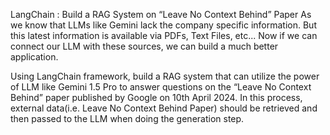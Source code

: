 LangChain : Build a RAG System on “Leave No Context Behind” Paper
As we know that LLMs like Gemini lack the company specific information. But this latest information is available via PDFs, Text Files, etc...
Now if we can connect our LLM with these sources, we can build a much better application.


Using LangChain framework, build a RAG system that can utilize the power of LLM like Gemini 1.5 Pro to answer questions on the “Leave No Context Behind” paper published by Google on 10th April 2024.
In this process, external data(i.e. Leave No Context Behind Paper) should be retrieved and then passed to the LLM when doing the generation step.
